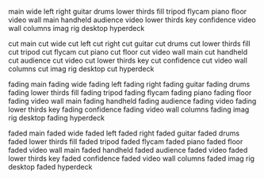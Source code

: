 
main
wide
left
right
guitar
drums
lower thirds fill
tripod
flycam
piano
floor
video wall main
handheld
audience
video
lower thirds key
confidence
video wall columns
imag rig desktop
hyperdeck

cut main
cut wide
cut left
cut right
cut guitar
cut drums
cut lower thirds fill
cut tripod
cut flycam
cut piano
cut floor
cut video wall main
cut handheld
cut audience
cut video
cut lower thirds key
cut confidence
cut video wall columns
cut imag rig desktop
cut hyperdeck


fading main
fading wide
fading left
fading right
fading guitar
fading drums
fading lower thirds fill
fading tripod
fading flycam
fading piano
fading floor
fading video wall main
fading handheld
fading audience
fading video
fading lower thirds key
fading confidence
fading video wall columns
fading imag rig desktop
fading hyperdeck


faded main
faded wide
faded left
faded right
faded guitar
faded drums
faded lower thirds fill
faded tripod
faded flycam
faded piano
faded floor
faded video wall main
faded handheld
faded audience
faded video
faded lower thirds key
faded confidence
faded video wall columns
faded imag rig desktop
faded hyperdeck
